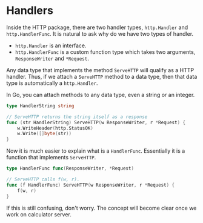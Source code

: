 # Handlers
Inside the HTTP package, there are two handler types, `http.Handler` and `http.HandlerFunc`. It is 
natural to ask why do we have two types of handler. 

* `http.Handler` is an interface.
* `http.HandlerFunc` is a custom function type which takes two arguments, `ResponseWriter` and `*Request`.

Any data type that implements the method `ServeHTTP` will qualify as a HTTP handler. Thus, if we 
attach a `ServeHTTP` method to a data type, then that data type is automatically a `http.Handler`.  

In Go, you can attach methods to any data type, even a string or an integer.
```go
type HandlerString string

// ServeHTTP returns the string itself as a response
func (str HandlerString) ServeHTTP(w ResponseWriter, r *Request) {
    w.WriteHeader(http.StatusOK)
    w.Write([]byte(str))
}
```

Now it is much easier to explain what is a `HandlerFunc`. Essentially it is a function that implements
`ServeHTTP`.
```go
type HandlerFunc func(ResponseWriter, *Request)

// ServeHTTP calls f(w, r).
func (f HandlerFunc) ServeHTTP(w ResponseWriter, r *Request) {
	f(w, r)
}
```

If this is still confusing, don't worry. The concept will become clear once we work on calculator
server.
